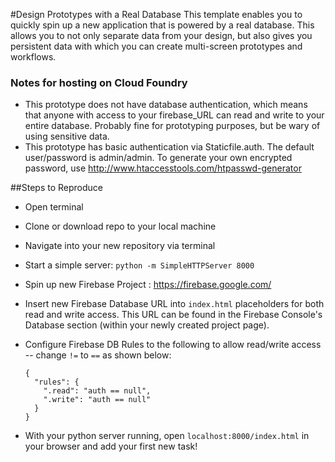 #Design Prototypes with a Real Database
This template enables you to quickly spin up a new application that is powered by a real database. This allows you to not only separate data from your design, but also gives you persistent data with which you can create multi-screen prototypes and workflows.

### Notes for hosting on Cloud Foundry
- This prototype does not have database authentication, which means that anyone with access to your firebase_URL can read and write to your entire database. Probably fine for prototyping purposes, but be wary of using sensitive data.
- This prototype has basic authentication via Staticfile.auth. The default user/password is admin/admin. To generate your own encrypted password, use http://www.htaccesstools.com/htpasswd-generator

##Steps to Reproduce
+ Open terminal
+ Clone or download repo to your local machine
+ Navigate into your new repository via terminal
+ Start a simple server: `python -m SimpleHTTPServer 8000`
+ Spin up new Firebase Project : https://firebase.google.com/
+ Insert new Firebase Database URL into `index.html` placeholders for both read and write access. This URL can be found in the Firebase Console's Database section (within your newly created project page).
+ Configure Firebase DB Rules to the following to allow read/write access -- change `!=` to `==` as shown below: 
    ```
    {
      "rules": {
        ".read": "auth == null",
        ".write": "auth == null"
      }
    }
    ```

+ With your python server running, open `localhost:8000/index.html` in your browser and add your first new task!